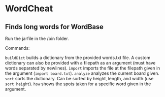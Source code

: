 # WordCheat
## Finds long words for WordBase

Run the jarfile in the /bin folder.

Commands:

`buildDict` builds a dictionary from the provided words.txt file. A custom dictionary can also be provided with a filepath as an argument (must have words separated by newlines).
`import` imports the file at the filepath given in the argument (`import board.txt`).
`analyze` analyzes the current board given.
`sort` sorts the dictionary. Can be sorted by height, length, and width (use `sort height`).
`how` shows the spots taken for a specific word given in the argument.

